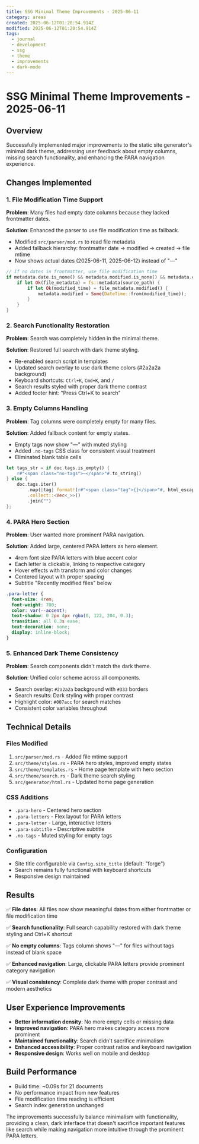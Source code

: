 ```yaml
---
title: SSG Minimal Theme Improvements - 2025-06-11
category: areas
created: 2025-06-12T01:20:54.914Z
modified: 2025-06-12T01:20:54.914Z
tags:
  - journal
  - development
  - ssg
  - theme
  - improvements
  - dark-mode
---
```


# SSG Minimal Theme Improvements - 2025-06-11

## Overview

Successfully implemented major improvements to the static site generator's minimal dark theme, addressing user feedback about empty columns, missing search functionality, and enhancing the PARA navigation experience.

## Changes Implemented

### 1. File Modification Time Support

**Problem**: Many files had empty date columns because they lacked frontmatter dates.

**Solution**: Enhanced the parser to use file modification time as fallback.

- Modified `src/parser/mod.rs` to read file metadata
- Added fallback hierarchy: frontmatter date → modified → created → file mtime
- Now shows actual dates (2025-06-11, 2025-06-12) instead of "—"

```rust
// If no dates in frontmatter, use file modification time
if metadata.date.is_none() && metadata.modified.is_none() && metadata.created.is_none() {
    if let Ok(file_metadata) = fs::metadata(source_path) {
        if let Ok(modified_time) = file_metadata.modified() {
            metadata.modified = Some(DateTime::from(modified_time));
        }
    }
}
```

### 2. Search Functionality Restoration

**Problem**: Search was completely hidden in the minimal theme.

**Solution**: Restored full search with dark theme styling.

- Re-enabled search script in templates
- Updated search overlay to use dark theme colors (#2a2a2a background)
- Keyboard shortcuts: `Ctrl+K`, `Cmd+K`, and `/`
- Search results styled with proper dark theme contrast
- Added footer hint: "Press Ctrl+K to search"

### 3. Empty Columns Handling

**Problem**: Tag columns were completely empty for many files.

**Solution**: Added fallback content for empty states.

- Empty tags now show "—" with muted styling
- Added `.no-tags` CSS class for consistent visual treatment
- Eliminated blank table cells

```rust
let tags_str = if doc.tags.is_empty() {
    r#"<span class="no-tags">—</span>"#.to_string()
} else {
    doc.tags.iter()
        .map(|tag| format!(r#"<span class="tag">{}</span>"#, html_escape(tag)))
        .collect::<Vec<_>>()
        .join("")
};
```

### 4. PARA Hero Section

**Problem**: User wanted more prominent PARA navigation.

**Solution**: Added large, centered PARA letters as hero element.

- 4rem font size PARA letters with blue accent color
- Each letter is clickable, linking to respective category
- Hover effects with transform and color changes
- Centered layout with proper spacing
- Subtitle "Recently modified files" below

```css
.para-letter {
  font-size: 4rem;
  font-weight: 700;
  color: var(--accent);
  text-shadow: 0 2px 4px rgba(0, 122, 204, 0.3);
  transition: all 0.3s ease;
  text-decoration: none;
  display: inline-block;
}
```

### 5. Enhanced Dark Theme Consistency

**Problem**: Search components didn't match the dark theme.

**Solution**: Unified color scheme across all components.

- Search overlay: `#2a2a2a` background with `#333` borders
- Search results: Dark styling with proper contrast
- Highlight color: `#007acc` for search matches
- Consistent color variables throughout

## Technical Details

### Files Modified

1. `src/parser/mod.rs` - Added file mtime support
2. `src/theme/styles.rs` - PARA hero styles, improved empty states
3. `src/theme/templates.rs` - Home page template with hero section
4. `src/theme/search.rs` - Dark theme search styling
5. `src/generator/html.rs` - Updated home page generation

### CSS Additions

- `.para-hero` - Centered hero section
- `.para-letters` - Flex layout for PARA letters
- `.para-letter` - Large, interactive letters
- `.para-subtitle` - Descriptive subtitle
- `.no-tags` - Muted styling for empty tags

### Configuration

- Site title configurable via `Config.site_title` (default: "forge")
- Search remains fully functional with keyboard shortcuts
- Responsive design maintained

## Results

✅ **File dates**: All files now show meaningful dates from either frontmatter or file modification time

✅ **Search functionality**: Full search capability restored with dark theme styling and Ctrl+K shortcut

✅ **No empty columns**: Tags column shows "—" for files without tags instead of blank space

✅ **Enhanced navigation**: Large, clickable PARA letters provide prominent category navigation

✅ **Visual consistency**: Complete dark theme with proper contrast and modern aesthetics

## User Experience Improvements

- **Better information density**: No more empty cells or missing data
- **Improved navigation**: PARA hero makes category access more prominent
- **Maintained functionality**: Search didn't sacrifice minimalism
- **Enhanced accessibility**: Proper contrast ratios and keyboard navigation
- **Responsive design**: Works well on mobile and desktop

## Build Performance

- Build time: ~0.09s for 21 documents
- No performance impact from new features
- File modification time reading is efficient
- Search index generation unchanged

The improvements successfully balance minimalism with functionality, providing a clean, dark interface that doesn't sacrifice important features like search while making navigation more intuitive through the prominent PARA letters.

